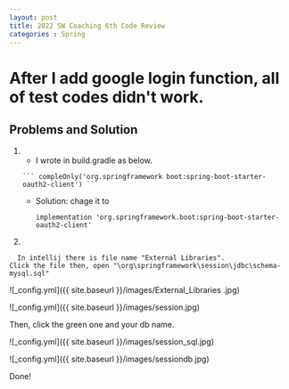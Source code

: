 ```yaml
---
layout: post
title: 2022 SW Coaching 6th Code Review
categories : Spring
---
```

# After I add google login function, all of test codes didn't work. 

## Problems and Solution
1.      
      - I wrote in build.gradle as below.  

       ``` compleOnly('org.springframework boot:spring-boot-starter-oauth2-client') ```  

      - Solution:  chage it to  

        ``` implementation 'org.springframework.boot:spring-boot-starter-oauth2-client' ```
2. 

      
      In intellij there is file name "External Libraries".
    Click the file then, open "\org\springframework\session\jdbc\schema-mysql.sql" 

  ![_config.yml]({{ site.baseurl }}/images/External_Libraries .jpg)    

  ![_config.yml]({{ site.baseurl }}/images/session.jpg)  

 Then, click the green one and your db name.

   ![_config.yml]({{ site.baseurl }}/images/session_sql.jpg)  
  
  ![_config.yml]({{ site.baseurl }}/images/sessiondb.jpg)  

Done!